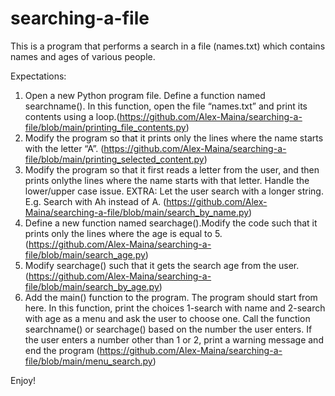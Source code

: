 # searching-a-file
This is a program that performs a search in a file (names.txt) which contains names and ages of various people.

Expectations:

1. Open a new Python program file. Define a function named searchname(). In this function, open the file “names.txt” and print its contents using a loop.(https://github.com/Alex-Maina/searching-a-file/blob/main/printing_file_contents.py)
2. Modify the program so that it prints only the lines where the name starts with the letter “A”. (https://github.com/Alex-Maina/searching-a-file/blob/main/printing_selected_content.py)
3. Modify the program so that it first reads a letter from the user, and then prints onlythe lines where the name starts with that letter. Handle the lower/upper case issue. EXTRA: Let the user search with a longer string. E.g. Search with Ah instead of A. (https://github.com/Alex-Maina/searching-a-file/blob/main/search_by_name.py)
4. Define a new function named searchage().Modify the code such that it prints only the lines where the age is equal to 5. (https://github.com/Alex-Maina/searching-a-file/blob/main/search_age.py)
5. Modify searchage() such that it gets the search age from the user. (https://github.com/Alex-Maina/searching-a-file/blob/main/search_by_age.py)
6. Add the main() function to the program. The program should start from here. In this function, print the choices 1-search with name and 2-search with age as a menu and ask the user to choose one. Call the function searchname() or searchage() based on the number the user enters. If the user enters a number other than 1 or 2, print a warning message and end the program (https://github.com/Alex-Maina/searching-a-file/blob/main/menu_search.py)


Enjoy!
